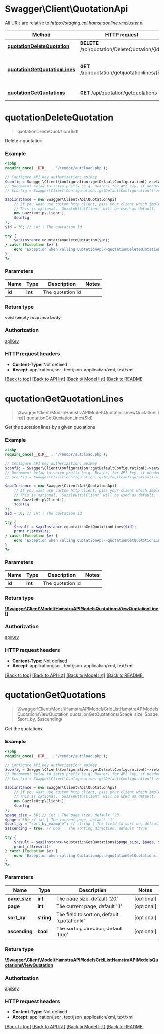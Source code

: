 # Swagger\Client\QuotationApi

All URIs are relative to *https://staging.api.hamstraonline.vmcluster.nl*

Method | HTTP request | Description
------------- | ------------- | -------------
[**quotationDeleteQuotation**](QuotationApi.md#quotationDeleteQuotation) | **DELETE** /api/quotation/DeleteQuotation/{id} | Delete a quotation
[**quotationGetQuotationLines**](QuotationApi.md#quotationGetQuotationLines) | **GET** /api/quotation/getquotationlines/{id} | Get the quotation lines by a given quotations
[**quotationGetQuotations**](QuotationApi.md#quotationGetQuotations) | **GET** /api/quotation/getquotations | Get the quotations


# **quotationDeleteQuotation**
> quotationDeleteQuotation($id)

Delete a quotation

### Example
```php
<?php
require_once(__DIR__ . '/vendor/autoload.php');

// Configure API key authorization: apiKey
$config = Swagger\Client\Configuration::getDefaultConfiguration()->setApiKey('apiKey', 'YOUR_API_KEY');
// Uncomment below to setup prefix (e.g. Bearer) for API key, if needed
// $config = Swagger\Client\Configuration::getDefaultConfiguration()->setApiKeyPrefix('apiKey', 'Bearer');

$apiInstance = new Swagger\Client\Api\QuotationApi(
    // If you want use custom http client, pass your client which implements `GuzzleHttp\ClientInterface`.
    // This is optional, `GuzzleHttp\Client` will be used as default.
    new GuzzleHttp\Client(),
    $config
);
$id = 56; // int | The quotation Id

try {
    $apiInstance->quotationDeleteQuotation($id);
} catch (Exception $e) {
    echo 'Exception when calling QuotationApi->quotationDeleteQuotation: ', $e->getMessage(), PHP_EOL;
}
?>
```

### Parameters

Name | Type | Description  | Notes
------------- | ------------- | ------------- | -------------
 **id** | **int**| The quotation Id |

### Return type

void (empty response body)

### Authorization

[apiKey](../../README.md#apiKey)

### HTTP request headers

 - **Content-Type**: Not defined
 - **Accept**: application/json, text/json, application/xml, text/xml

[[Back to top]](#) [[Back to API list]](../../README.md#documentation-for-api-endpoints) [[Back to Model list]](../../README.md#documentation-for-models) [[Back to README]](../../README.md)

# **quotationGetQuotationLines**
> \Swagger\Client\Model\HamstraAPIModelsQuotationsViewQuotationLine[] quotationGetQuotationLines($id)

Get the quotation lines by a given quotations

### Example
```php
<?php
require_once(__DIR__ . '/vendor/autoload.php');

// Configure API key authorization: apiKey
$config = Swagger\Client\Configuration::getDefaultConfiguration()->setApiKey('apiKey', 'YOUR_API_KEY');
// Uncomment below to setup prefix (e.g. Bearer) for API key, if needed
// $config = Swagger\Client\Configuration::getDefaultConfiguration()->setApiKeyPrefix('apiKey', 'Bearer');

$apiInstance = new Swagger\Client\Api\QuotationApi(
    // If you want use custom http client, pass your client which implements `GuzzleHttp\ClientInterface`.
    // This is optional, `GuzzleHttp\Client` will be used as default.
    new GuzzleHttp\Client(),
    $config
);
$id = 56; // int | The quotation id

try {
    $result = $apiInstance->quotationGetQuotationLines($id);
    print_r($result);
} catch (Exception $e) {
    echo 'Exception when calling QuotationApi->quotationGetQuotationLines: ', $e->getMessage(), PHP_EOL;
}
?>
```

### Parameters

Name | Type | Description  | Notes
------------- | ------------- | ------------- | -------------
 **id** | **int**| The quotation id |

### Return type

[**\Swagger\Client\Model\HamstraAPIModelsQuotationsViewQuotationLine[]**](../Model/HamstraAPIModelsQuotationsViewQuotationLine.md)

### Authorization

[apiKey](../../README.md#apiKey)

### HTTP request headers

 - **Content-Type**: Not defined
 - **Accept**: application/json, text/json, application/xml, text/xml

[[Back to top]](#) [[Back to API list]](../../README.md#documentation-for-api-endpoints) [[Back to Model list]](../../README.md#documentation-for-models) [[Back to README]](../../README.md)

# **quotationGetQuotations**
> \Swagger\Client\Model\HamstraAPIModelsGridListHamstraAPIModelsQuotationsViewQuotation quotationGetQuotations($page_size, $page, $sort_by, $ascending)

Get the quotations

### Example
```php
<?php
require_once(__DIR__ . '/vendor/autoload.php');

// Configure API key authorization: apiKey
$config = Swagger\Client\Configuration::getDefaultConfiguration()->setApiKey('apiKey', 'YOUR_API_KEY');
// Uncomment below to setup prefix (e.g. Bearer) for API key, if needed
// $config = Swagger\Client\Configuration::getDefaultConfiguration()->setApiKeyPrefix('apiKey', 'Bearer');

$apiInstance = new Swagger\Client\Api\QuotationApi(
    // If you want use custom http client, pass your client which implements `GuzzleHttp\ClientInterface`.
    // This is optional, `GuzzleHttp\Client` will be used as default.
    new GuzzleHttp\Client(),
    $config
);
$page_size = 56; // int | The page size, default '20'
$page = 56; // int | The current page, default '1'
$sort_by = "sort_by_example"; // string | The field to sort on, default 'quotationId'
$ascending = true; // bool | The sorting direction, default 'true'

try {
    $result = $apiInstance->quotationGetQuotations($page_size, $page, $sort_by, $ascending);
    print_r($result);
} catch (Exception $e) {
    echo 'Exception when calling QuotationApi->quotationGetQuotations: ', $e->getMessage(), PHP_EOL;
}
?>
```

### Parameters

Name | Type | Description  | Notes
------------- | ------------- | ------------- | -------------
 **page_size** | **int**| The page size, default &#39;20&#39; | [optional]
 **page** | **int**| The current page, default &#39;1&#39; | [optional]
 **sort_by** | **string**| The field to sort on, default &#39;quotationId&#39; | [optional]
 **ascending** | **bool**| The sorting direction, default &#39;true&#39; | [optional]

### Return type

[**\Swagger\Client\Model\HamstraAPIModelsGridListHamstraAPIModelsQuotationsViewQuotation**](../Model/HamstraAPIModelsGridListHamstraAPIModelsQuotationsViewQuotation.md)

### Authorization

[apiKey](../../README.md#apiKey)

### HTTP request headers

 - **Content-Type**: Not defined
 - **Accept**: application/json, text/json, application/xml, text/xml

[[Back to top]](#) [[Back to API list]](../../README.md#documentation-for-api-endpoints) [[Back to Model list]](../../README.md#documentation-for-models) [[Back to README]](../../README.md)

